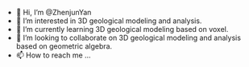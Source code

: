 - 👋 Hi, I’m @ZhenjunYan
- 👀 I’m interested in 3D geological modeling and analysis.
- 🌱 I’m currently learning 3D geological modeling based on voxel.
- 💞️ I’m looking to collaborate on 3D geological modeling and analysis based on geometric algebra.
- 📫 How to reach me ...

<!---
ZhenjunYan/ZhenjunYan is a ✨ special ✨ repository because its `README.md` (this file) appears on your GitHub profile.
You can click the Preview link to take a look at your changes.
--->
